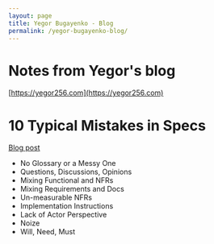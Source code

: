 ```yaml
---
layout: page
title: Yegor Bugayenko - Blog
permalink: /yegor-bugayenko-blog/
---
```


# Notes from Yegor's blog
[https://yegor256.com](https://yegor256.com)

# 10 Typical Mistakes in Specs
[Blog post](https://www.yegor256.com/2015/11/10/ten-mistakes-in-specs.html) 

- No Glossary or a Messy One
- Questions, Discussions, Opinions
- Mixing Functional and NFRs
- Mixing Requirements and Docs
- Un-measurable NFRs
- Implementation Instructions
- Lack of Actor Perspective
- Noize
- Will, Need, Must